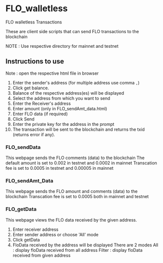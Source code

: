 # FLO_walletless
FLO walletless Transactions

These are client side scripts that can send FLO transactions to the blockchain

NOTE : Use respective directory for mainnet and testnet

## Instructions to use 

Note : open the respective html file in browser

1. Enter the sender's address (for multiple address use comma `,`)
2. Click get balance.
3. Balance of the respective address(es) will be displayed
4. Select the address from which you want to send
5. Enter the Receiver's address
6. Enter amount (only in FLO_sendAmt_data.html)
7. Enter FLO data (if required)
8. Click Send
9. Enter the private key for the address in the prompt
10. The transaction will be sent to the blockchain and returns the txid (returns error if any).

### FLO_sendData
This webpage sends the FLO comments (data) to the blockchain
The default amount is set to 0.002 in testnet and 0.0002 in mainnet
Transcation fee is set to 0.0005 in testnet and 0.00005 in mainnet

### FLO_sendAmt_Data
This webpage sends the FLO amount and comments (data) to the blockchain
Transcation fee is set to 0.0005 both in mainnet and testnet

### FLO_getData
This webpage views the FLO data received by the given address.
1. Enter receiver address
2. Enter sender address or choose 'All' mode
3. Click getData
4. FloData received by the address will be displayed
There are 2 modes
All : display floData received from all address
Filter : display floData received from given address
